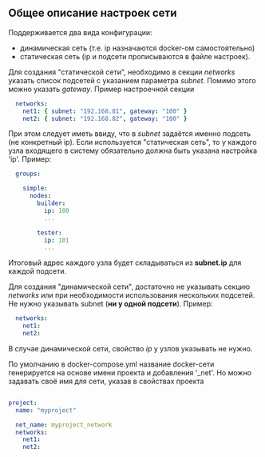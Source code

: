 Общее описание настроек сети
----------------------------
Поддерживается два вида конфигурации:
- динамическая сеть (т.е. ip назначаются docker-ом самостоятельно)
- статическая сеть (ip и подсети прописываются в файле настроек).

Для создания "статической сети", необходимо в секции *networks* указать
список подсетей с указанием параметра *subnet*. Помимо этого можно указать *gateway*.
Пример настроечной секции

```yaml
  networks:
    net1: { subnet: "192.168.81", gateway: "100" }
    net2: { subnet: "192.168.82", gateway: "100" }
```

При этом следует иметь ввиду, что в *subnet* задаётся именно подсеть (не конкретный ip).
Если используется "статическая сеть", то у каждого узла входящего в систему обязательно
должна быть указана настройка 'ip'.
Пример:

```yaml
  groups:

    simple: 
      nodes:
        builder:
          ip: 100
          ...

        tester:
          ip: 101
          ...
```

Итоговый адрес каждого узла будет складываться из **subnet.ip** для каждой подсети.

Для создания "динамической сети", достаточно не указывать секцию *networks* или 
при необходимости использования нескольких подсетей. 
Не нужно указывать subnet (**ни у одной подсети**).
Пример:

```yaml
  networks:
    net1:
    net2:
```

В случае динамической сети, свойство *ip* у узлов указывать не нужно.

По умолчанию в docker-compose.yml название docker-сети генерируется на основе имени проекта и добавления '_net'.
Но можно задавать своё имя для сети, указав в свойствах проекта
```yaml

project:
  name: "myproject"

  net_name: myproject_network
  networks:
    net1:
    net2:
```
